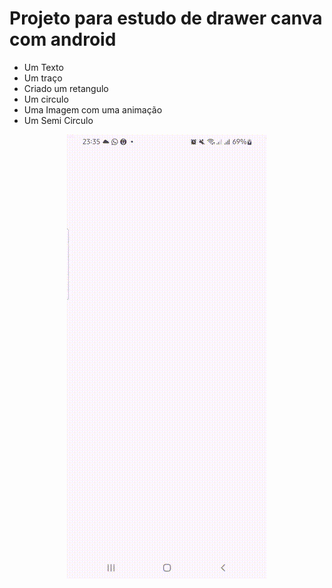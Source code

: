 # Projeto para estudo de drawer canva com android

- Um Texto
- Um traço
- Criado um retangulo
- Um circulo
- Uma Imagem com uma animação
- Um Semi Circulo


<div style="text-align: center;">
  <img src="gif/record.gif" 
  alt="Demonstração do App" 
  width="320"/>
</div>